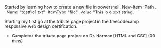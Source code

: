 Started by learning how to create a new file in powershell. New-Item -Path . -Name "testfile1.txt" -ItemType "file" -Value "This is a text string.

Starting my first go at the tribute page project in the freecodecamp responsive web design certification.
- Completed the tribute page project on Dr. Norman [HTML and CSS] (90 mins)